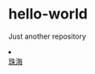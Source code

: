 # hello-world
Just another repository
<li data-v-c9fbdf96=""><div data-v-c9fbdf96="" class="ivu-dropdown"><div class="ivu-dropdown-rel"><a data-v-c9fbdf96="" href="javascript:void(0)"><i data-v-c9fbdf96="" class="icon ivu-icon ivu-icon-ios-location"></i> 珠海
          </a> </div> <div class="ivu-select-dropdown" style="transform-origin: center top 0px; display: none;"><ul data-v-c9fbdf96="" class="ivu-dropdown-menu"><div data-v-c9fbdf96="" class="city"><p data-v-c9fbdf96=""><span data-v-c9fbdf96="" class="city-item">北京</span><span data-v-c9fbdf96="" class="city-item">上海</span><span data-v-c9fbdf96="" class="city-item">天津</span><span data-v-c9fbdf96="" class="city-item">重庆</span><span data-v-c9fbdf96="" class="city-item">广州</span></p><p data-v-c9fbdf96=""><span data-v-c9fbdf96="" class="city-item">深圳</span><span data-v-c9fbdf96="" class="city-item">河南</span><span data-v-c9fbdf96="" class="city-item">辽宁</span><span data-v-c9fbdf96="" class="city-item">吉林</span><span data-v-c9fbdf96="" class="city-item">江苏</span></p><p data-v-c9fbdf96=""><span data-v-c9fbdf96="" class="city-item">江西</span><span data-v-c9fbdf96="" class="city-item">四川</span><span data-v-c9fbdf96="" class="city-item">海南</span><span data-v-c9fbdf96="" class="city-item">贵州</span><span data-v-c9fbdf96="" class="city-item">云南</span></p><p data-v-c9fbdf96=""><span data-v-c9fbdf96="" class="city-item">西藏</span><span data-v-c9fbdf96="" class="city-item">陕西</span><span data-v-c9fbdf96="" class="city-item">甘肃</span><span data-v-c9fbdf96="" class="city-item">青海</span><span data-v-c9fbdf96="" class="city-item">珠海</span></p></div></ul></div></div></li>
